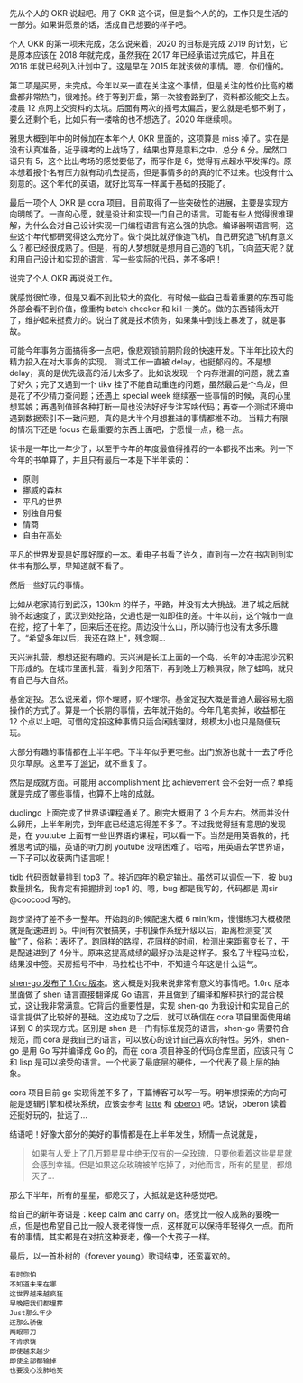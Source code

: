 先从个人的 OKR 说起吧。用了 OKR 这个词，但是指个人的的，工作只是生活的一部分。如果讲愿景的话，活成自己想要的样子吧。

个人 OKR 的第一项未完成，怎么说来着，2020 的目标是完成 2019 的计划，它是原本应该在 2018 年就完成，虽然我在 2017 年已经承诺过完成它，并且在 2016 年就已经列入计划中了。这是早在 2015 年就该做的事情。嗯，你们懂的。

第二项是买房，未完成。今年以来一直在关注这个事情，但是关注的性价比高的楼盘都非常热门，很难抢。终于等到开盘，第一次被套路到了，资料都没能交上去。凌晨 12 点网上交资料的太坑。后面有两次的摇号太偏后，要么就是毛都不剩了，要么还剩个毛，比如只有一楼啥的也不想选了。2020 年继续呗。

雅思大概到年中的时候加在本年个人 OKR 里面的，这项算是 miss 掉了。实在是没有认真准备，近乎祼考的上战场了，结果也算是意料之中，总分 6 分。居然口语只有 5，这个比出考场的感觉要低了，而写作是 6，觉得有点超水平发挥的。原本想着报个名有压力就有动机去提高，但是事情多的的真的忙不过来。也没有什么刻意的。这个年代的英语，就好比驾车一样属于基础的技能了。

最后一项个人 OKR 是 cora 项目。目前取得了一些突破性的进展，主要是实现方向明朗了。一直的心愿，就是设计和实现一门自己的语言。可能有些人觉得很难理解，为什么会对自己设计实现一门编程语言有这么强的执念。编译器啊语言啊，这些这个年代都研究得这么充分了。做个类比就好像造飞机，自己研究造飞机有意义么？都已经很成熟了。但是，有的人梦想就是想用自己造的飞机，飞向蓝天呢？就和用自己设计和实现的语言，写一些实际的代码，差不多吧！

说完了个人 OKR 再说说工作。

就感觉很忙碌，但是又看不到比较大的变化。有时候一些自己看着重要的东西可能外部会看不到价值，像重构 batch checker 和 kill 一类的。做的东西铺得太开了，维护起来挺费力的。说白了就是技术债务，如果集中到线上暴发了，就是事故。

可能今年事务方面搞得多一点吧，像悲观锁前期阶段的快速开发。下半年比较大的精力投入在对大事务的实现。
测试工作一直被 delay，也挺郁闷的。不是想 delay，真的是优先级高的活儿太多了。比如说发现一个内存泄漏的问题，就去查了好久；完了又遇到一个 tikv 挂了不能自动重连的问题，虽然最后是个乌龙，但是花了不少精力查问题；还遇上 special week 继续塞一些事情的时候，真的心里想骂娘；再遇到值班各种打断一周也没法好好专注写啥代码；再查一个测试环境中遇到数据索引不一致问题，真的是大半个月想推进的事情都推不动。
当精力有限的情况下还是 focus 在最重要的东西上面吧，宁愿慢一点，稳一点。

读书是一年比一年少了，以至于今年的年度最值得推荐的一本都找不出来。列一下今年的书单算了，并且只有最后一本是下半年读的：

* 原则
* 挪威的森林
* 平凡的世界 
* 别独自用餐
* 情商
* 自由在高处

平凡的世界发现是好厚好厚的一本。看电子书看了许久，直到有一次在书店到到实体书有那么厚，早知道就不看了。

然后一些好玩的事情。

比如从老家骑行到武汉，130km 的样子，平路，并没有太大挑战。进了城之后就骑不起速度了，武汉到处挖路，交通也是一如即往的差。十年以前，这个城市一直在挖，挖了十年了，回来后还在挖。周边没什么山，所以骑行也没有太多乐趣了。“希望多年以后，我还在路上"，残念啊...

天兴洲扎营，想想还挺有趣的。天兴洲是长江上面的一个岛，长年的冲击泥沙沉积下形成的。在城市里面扎营，看到夕阳落下，再到晚上万赖俱寂，除了蛙鸣，就只有自己与大自然。

基金定投。怎么说来着，你不理财，财不理你。基金定投大概是普通人最容易无脑操作的方式了。算是一个长期的事情，去年就开始的。今年几笔卖掉，收益都在 12 个点以上吧。可惜的定投这种事情只适合闲钱理财，规模太小也只是随便玩玩。

大部分有趣的事情都在上半年吧。下半年似乎更宅些。出门旅游也就十一去了呼伦贝尔草原。这里写了[游记](https://zhuanlan.zhihu.com/p/85391164)，就不重复了。

然后是成就方面。可能用 accomplishment 比 achievement 会不会好一点？单纯就是完成了哪些事情，也算不上啥的成就。

duolingo 上面完成了世界语课程通关了。刷完大概用了 3 个月左右。然而并没什么卵用，上半年刷完，到年底已经遗忘得差不多了。不过我觉得挺有意思的发现是，在 youtube 上面有一些世界语的课程，可以看一下。当然是用英语教的，托雅思考试的福，英语的听力刷 youtube 没啥困难了。哈哈，用英语去学世界语，一下子可以收获两门语言呢！

tidb 代码贡献量排到 top3 了。接近四年的稳定输出。虽然可以调侃一下，按 bug 数量排名，我肯定有把握排到 top1 的。嗯，bug 都是我写的，代码都是 周sir @coocood 写的。

跑步坚持了差不多一整年。开始跑的时候配速大概 6 min/km，慢慢练习大概极限就是配速进到 5。中间有次很搞笑，手机操作系统升级以后，距离检测变“灵敏”了，俗称：表坏了。跑同样的路程，花同样的时间，检测出来距离变长了，于是配速进到了 4分半。原来这提高成绩的最好办法是这样子。报名了半程马拉松，结果没中签。买房摇号不中，马拉松也不中，不知道今年这是什么运气。

[shen-go 发布了 1.0rc 版本](shen-go-v1.0-rc.md)。这大概是对我来说非常有意义的事情吧。1.0rc 版本里面做了 shen 语言直接翻译成 Go 语言，并且做到了编译和解释执行的混合模式，这让我非常满意。它背后的重要性是，实现 shen-go 为我设计和实现自己的语言提供了比较好的基础。这边成功了之后，就可以确信在 cora 项目里面使用编译到 C 的实现方式。区别是 shen 是一门有标准规范的语言，shen-go 需要符合规范，而 cora 是我自己的语言，可以放心的设计自己喜欢的特性。另外，shen-go 是用 Go 写并编译成 Go 的，而在 cora 项目神圣的代码仓库里面，应该只有 C 和 lisp 是可以接受的语言。一个代表了最底层的硬件，一个代表了最上层的抽象。

cora 项目目前 gc 实现得差不多了，下篇博客可以写一写。明年想探索的方向可能是逻辑引擎和模块系统，应该会参考 [latte](https://github.com/latte-central/LaTTe/blob/master/README.md) 和 [oberon](http://www.projectoberon.com/) 吧。话说，oberon 读着还挺好玩的，扯远了...

结语吧！好像大部分的美好的事情都是在上半年发生，矫情一点说就是，

> 如果有人爱上了几万颗星星中绝无仅有的一朵玫瑰，只要他看着这些星星就会感到幸福。但是如果这朵玫瑰被羊吃掉了，对他而言，所有的星星，都熄灭了...

那么下半年，所有的星星，都熄灭了，大抵就是这种感觉吧。

给自己的新年寄语是：keep calm and carry on。感觉比一般人成熟的要晚一点，但是也希望自己比一般人衰老得慢一点，这样就可以保持年轻得久一点。而所有的事情，其实都是在对抗这种衰老，像一个大孩子一样。

最后，以一首朴树的《forever young》歌词结束，还蛮喜欢的。

    有时你怕
    不知道未来在哪
    这世界越来越疯狂
    早晚把我们都埋葬
    Just那么年少
    还那么骄傲
    两眼带刀
    不肯求饶
    即使越来越少
    即使全部都输掉
    也要没心没肺地笑

